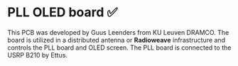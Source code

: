 # PLL OLED board ✅

This PCB was developed by Guus Leenders from KU Leuven DRAMCO.
The board is utilized in a distributed antenna or **Radioweave** infrastructure and controls the PLL board and OLED screen. 
The PLL board is connected to the USRP B210 by Ettus.
